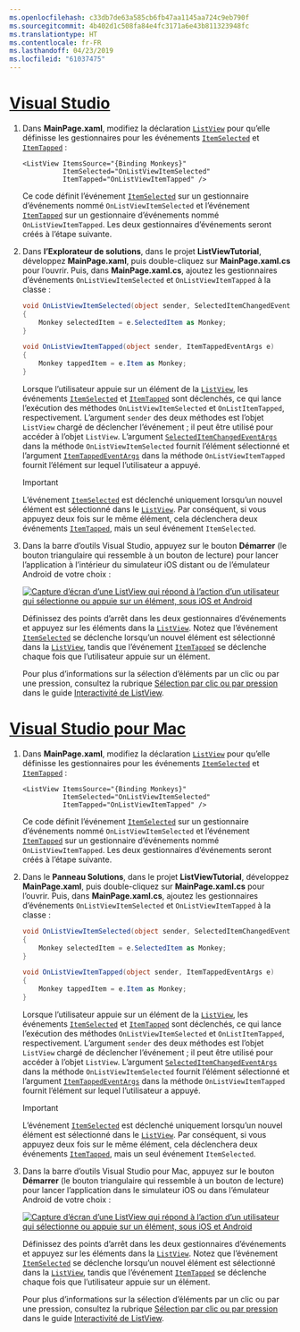 ```yaml
---
ms.openlocfilehash: c33db7de63a585cb6fb47aa1145aa724c9eb790f
ms.sourcegitcommit: 4b402d1c508fa84e4fc3171a6e43b811323948fc
ms.translationtype: HT
ms.contentlocale: fr-FR
ms.lasthandoff: 04/23/2019
ms.locfileid: "61037475"
---
```

# <a name="visual-studiotabvswin"></a>[Visual Studio](#tab/vswin)

1. Dans **MainPage.xaml**, modifiez la déclaration [`ListView`](xref:Xamarin.Forms.ListView) pour qu’elle définisse les gestionnaires pour les événements [`ItemSelected`](xref:Xamarin.Forms.ListView.ItemSelected) et [`ItemTapped`](xref:Xamarin.Forms.ListView.ItemTapped) :

    ```xaml
    <ListView ItemsSource="{Binding Monkeys}"
              ItemSelected="OnListViewItemSelected"
              ItemTapped="OnListViewItemTapped" />
    ```

    Ce code définit l’événement [`ItemSelected`](xref:Xamarin.Forms.ListView.ItemSelected) sur un gestionnaire d’événements nommé `OnListViewItemSelected` et l’événement [`ItemTapped`](xref:Xamarin.Forms.ListView.ItemTapped) sur un gestionnaire d’événements nommé `OnListViewItemTapped`. Les deux gestionnaires d’événements seront créés à l’étape suivante.

1. Dans **l’Explorateur de solutions**, dans le projet **ListViewTutorial**, développez **MainPage.xaml**, puis double-cliquez sur **MainPage.xaml.cs** pour l’ouvrir. Puis, dans **MainPage.xaml.cs**, ajoutez les gestionnaires d’événements `OnListViewItemSelected` et `OnListViewItemTapped` à la classe :

    ```csharp
    void OnListViewItemSelected(object sender, SelectedItemChangedEventArgs e)
    {
        Monkey selectedItem = e.SelectedItem as Monkey;
    }

    void OnListViewItemTapped(object sender, ItemTappedEventArgs e)
    {
        Monkey tappedItem = e.Item as Monkey;
    }
    ```

    Lorsque l’utilisateur appuie sur un élément de la [`ListView`](xref:Xamarin.Forms.ListView), les événements [`ItemSelected`](xref:Xamarin.Forms.ListView.ItemSelected) et [`ItemTapped`](xref:Xamarin.Forms.ListView.ItemTapped) sont déclenchés, ce qui lance l’exécution des méthodes `OnListViewItemSelected` et `OnListItemTapped`, respectivement. L’argument `sender` des deux méthodes est l’objet `ListView` chargé de déclencher l’événement ; il peut être utilisé pour accéder à l’objet `ListView`. L’argument [`SelectedItemChangedEventArgs`](xref:Xamarin.Forms.SelectedItemChangedEventArgs) dans la méthode `OnListViewItemSelected` fournit l’élément sélectionné et l’argument [`ItemTappedEventArgs`](xref:Xamarin.Forms.ItemTappedEventArgs) dans la méthode `OnListViewItemTapped` fournit l’élément sur lequel l’utilisateur a appuyé.

    > [!IMPORTANT]
    > L’événement [`ItemSelected`](xref:Xamarin.Forms.ListView.ItemSelected) est déclenché uniquement lorsqu’un nouvel élément est sélectionné dans le [`ListView`](xref:Xamarin.Forms.ListView). Par conséquent, si vous appuyez deux fois sur le même élément, cela déclenchera deux événements [`ItemTapped`](xref:Xamarin.Forms.ListView.ItemTapped), mais un seul événement `ItemSelected`.

1. Dans la barre d’outils Visual Studio, appuyez sur le bouton **Démarrer** (le bouton triangulaire qui ressemble à un bouton de lecture) pour lancer l’application à l’intérieur du simulateur iOS distant ou de l’émulateur Android de votre choix :

    [![Capture d’écran d’une ListView qui répond à l’action d’un utilisateur qui sélectionne ou appuie sur un élément, sous iOS et Android](../images/item-selection.png "Sélection d’éléments ListView")](../images/item-selection-large.png#lightbox "Sélection d’éléments ListView")

    Définissez des points d’arrêt dans les deux gestionnaires d’événements et appuyez sur les éléments dans la [`ListView`](xref:Xamarin.Forms.ListView). Notez que l’événement [`ItemSelected`](xref:Xamarin.Forms.ListView.ItemSelected) se déclenche lorsqu’un nouvel élément est sélectionné dans la [`ListView`](xref:Xamarin.Forms.ListView), tandis que l’événement [`ItemTapped`](xref:Xamarin.Forms.ListView.ItemTapped) se déclenche chaque fois que l’utilisateur appuie sur un élément.

    Pour plus d’informations sur la sélection d’éléments par un clic ou par une pression, consultez la rubrique [Sélection par clic ou par pression](~/xamarin-forms/user-interface/listview/interactivity.md#selection--taps) dans le guide [Interactivité de ListView](~/xamarin-forms/user-interface/listview/interactivity.md).

# <a name="visual-studio-for-mactabvsmac"></a>[Visual Studio pour Mac](#tab/vsmac)

1. Dans **MainPage.xaml**, modifiez la déclaration [`ListView`](xref:Xamarin.Forms.ListView) pour qu’elle définisse les gestionnaires pour les événements [`ItemSelected`](xref:Xamarin.Forms.ListView.ItemSelected) et [`ItemTapped`](xref:Xamarin.Forms.ListView.ItemTapped) :

    ```xaml
    <ListView ItemsSource="{Binding Monkeys}"
              ItemSelected="OnListViewItemSelected"
              ItemTapped="OnListViewItemTapped" />
    ```

    Ce code définit l’événement [`ItemSelected`](xref:Xamarin.Forms.ListView.ItemSelected) sur un gestionnaire d’événements nommé `OnListViewItemSelected` et l’événement [`ItemTapped`](xref:Xamarin.Forms.ListView.ItemTapped) sur un gestionnaire d’événements nommé `OnListViewItemTapped`. Les deux gestionnaires d’événements seront créés à l’étape suivante.

1. Dans le **Panneau Solutions**, dans le projet **ListViewTutorial**, développez **MainPage.xaml**, puis double-cliquez sur **MainPage.xaml.cs** pour l’ouvrir. Puis, dans **MainPage.xaml.cs**, ajoutez les gestionnaires d’événements `OnListViewItemSelected` et `OnListViewItemTapped` à la classe :

    ```csharp
    void OnListViewItemSelected(object sender, SelectedItemChangedEventArgs e)
    {
        Monkey selectedItem = e.SelectedItem as Monkey;
    }

    void OnListViewItemTapped(object sender, ItemTappedEventArgs e)
    {
        Monkey tappedItem = e.Item as Monkey;
    }
    ```

    Lorsque l’utilisateur appuie sur un élément de la [`ListView`](xref:Xamarin.Forms.ListView), les événements [`ItemSelected`](xref:Xamarin.Forms.ListView.ItemSelected) et [`ItemTapped`](xref:Xamarin.Forms.ListView.ItemTapped) sont déclenchés, ce qui lance l’exécution des méthodes `OnListViewItemSelected` et `OnListItemTapped`, respectivement. L’argument `sender` des deux méthodes est l’objet `ListView` chargé de déclencher l’événement ; il peut être utilisé pour accéder à l’objet `ListView`. L’argument [`SelectedItemChangedEventArgs`](xref:Xamarin.Forms.SelectedItemChangedEventArgs) dans la méthode `OnListViewItemSelected` fournit l’élément sélectionné et l’argument [`ItemTappedEventArgs`](xref:Xamarin.Forms.ItemTappedEventArgs) dans la méthode `OnListViewItemTapped` fournit l’élément sur lequel l’utilisateur a appuyé.

    > [!IMPORTANT]
    > L’événement [`ItemSelected`](xref:Xamarin.Forms.ListView.ItemSelected) est déclenché uniquement lorsqu’un nouvel élément est sélectionné dans le [`ListView`](xref:Xamarin.Forms.ListView). Par conséquent, si vous appuyez deux fois sur le même élément, cela déclenchera deux événements [`ItemTapped`](xref:Xamarin.Forms.ListView.ItemTapped), mais un seul événement `ItemSelected`.

1. Dans la barre d’outils Visual Studio pour Mac, appuyez sur le bouton **Démarrer** (le bouton triangulaire qui ressemble à un bouton de lecture) pour lancer l’application dans le simulateur iOS ou dans l’émulateur Android de votre choix :

    [![Capture d’écran d’une ListView qui répond à l’action d’un utilisateur qui sélectionne ou appuie sur un élément, sous iOS et Android](../images/item-selection.png "Sélection d’éléments ListView")](../images/item-selection-large.png#lightbox "Sélection d’éléments ListView")

    Définissez des points d’arrêt dans les deux gestionnaires d’événements et appuyez sur les éléments dans la [`ListView`](xref:Xamarin.Forms.ListView). Notez que l’événement [`ItemSelected`](xref:Xamarin.Forms.ListView.ItemSelected) se déclenche lorsqu’un nouvel élément est sélectionné dans la [`ListView`](xref:Xamarin.Forms.ListView), tandis que l’événement [`ItemTapped`](xref:Xamarin.Forms.ListView.ItemTapped) se déclenche chaque fois que l’utilisateur appuie sur un élément.

    Pour plus d’informations sur la sélection d’éléments par un clic ou par une pression, consultez la rubrique [Sélection par clic ou par pression](~/xamarin-forms/user-interface/listview/interactivity.md#selection--taps) dans le guide [Interactivité de ListView](~/xamarin-forms/user-interface/listview/interactivity.md).
